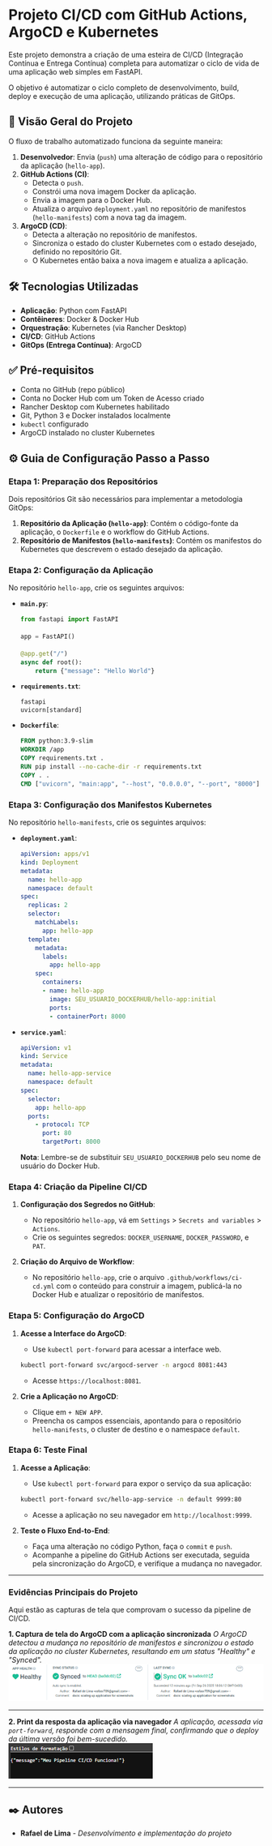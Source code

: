 # Projeto CI/CD com GitHub Actions, ArgoCD e Kubernetes

Este projeto demonstra a criação de uma esteira de CI/CD (Integração Contínua e Entrega Contínua) completa para automatizar o ciclo de vida de uma aplicação web simples em FastAPI.

O objetivo é automatizar o ciclo completo de desenvolvimento, build, deploy e execução de uma aplicação, utilizando práticas de GitOps.

## 🚀 Visão Geral do Projeto

O fluxo de trabalho automatizado funciona da seguinte maneira:

1.  **Desenvolvedor**: Envia (`push`) uma alteração de código para o repositório da aplicação (`hello-app`).
2.  **GitHub Actions (CI)**:
    * Detecta o `push`.
    * Constrói uma nova imagem Docker da aplicação.
    * Envia a imagem para o Docker Hub.
    * Atualiza o arquivo `deployment.yaml` no repositório de manifestos (`hello-manifests`) com a nova tag da imagem.
3.  **ArgoCD (CD)**:
    * Detecta a alteração no repositório de manifestos.
    * Sincroniza o estado do cluster Kubernetes com o estado desejado, definido no repositório Git.
    * O Kubernetes então baixa a nova imagem e atualiza a aplicação.

## 🛠️ Tecnologias Utilizadas

* **Aplicação**: Python com FastAPI
* **Contêineres**: Docker & Docker Hub
* **Orquestração**: Kubernetes (via Rancher Desktop)
* **CI/CD**: GitHub Actions
* **GitOps (Entrega Contínua)**: ArgoCD

## ✅ Pré-requisitos

* Conta no GitHub (repo público)
* Conta no Docker Hub com um Token de Acesso criado
* Rancher Desktop com Kubernetes habilitado
* Git, Python 3 e Docker instalados localmente
* `kubectl` configurado
* ArgoCD instalado no cluster Kubernetes

## ⚙️ Guia de Configuração Passo a Passo

### Etapa 1: Preparação dos Repositórios

Dois repositórios Git são necessários para implementar a metodologia GitOps:

1.  **Repositório da Aplicação (`hello-app`)**: Contém o código-fonte da aplicação, o `Dockerfile` e o workflow do GitHub Actions.
2.  **Repositório de Manifestos (`hello-manifests`)**: Contém os manifestos do Kubernetes que descrevem o estado desejado da aplicação.

### Etapa 2: Configuração da Aplicação

No repositório `hello-app`, crie os seguintes arquivos:

* **`main.py`**:
    ```python
    from fastapi import FastAPI

    app = FastAPI()

    @app.get("/")
    async def root():
        return {"message": "Hello World"}
    ```

* **`requirements.txt`**:
    ```
    fastapi
    uvicorn[standard]
    ```

* **`Dockerfile`**:
    ```dockerfile
    FROM python:3.9-slim
    WORKDIR /app
    COPY requirements.txt .
    RUN pip install --no-cache-dir -r requirements.txt
    COPY . .
    CMD ["uvicorn", "main:app", "--host", "0.0.0.0", "--port", "8000"]
    ```

### Etapa 3: Configuração dos Manifestos Kubernetes

No repositório `hello-manifests`, crie os seguintes arquivos:

* **`deployment.yaml`**:
    ```yaml
    apiVersion: apps/v1
    kind: Deployment
    metadata:
      name: hello-app
      namespace: default 
    spec:
      replicas: 2
      selector:
        matchLabels:
          app: hello-app
      template:
        metadata:
          labels:
            app: hello-app
        spec:
          containers:
          - name: hello-app
            image: SEU_USUARIO_DOCKERHUB/hello-app:initial
            ports:
            - containerPort: 8000
    ```

* **`service.yaml`**:
    ```yaml
    apiVersion: v1
    kind: Service
    metadata:
      name: hello-app-service
      namespace: default
    spec:
      selector:
        app: hello-app
      ports:
        - protocol: TCP
          port: 80
          targetPort: 8000
    ```
    **Nota**: Lembre-se de substituir `SEU_USUARIO_DOCKERHUB` pelo seu nome de usuário do Docker Hub.

### Etapa 4: Criação da Pipeline CI/CD

1.  **Configuração dos Segredos no GitHub**:
    * No repositório `hello-app`, vá em `Settings` > `Secrets and variables` > `Actions`.
    * Crie os seguintes segredos: `DOCKER_USERNAME`, `DOCKER_PASSWORD`, e `PAT`.

2.  **Criação do Arquivo de Workflow**:
    * No repositório `hello-app`, crie o arquivo `.github/workflows/ci-cd.yml` com o conteúdo para construir a imagem, publicá-la no Docker Hub e atualizar o repositório de manifestos.

### Etapa 5: Configuração do ArgoCD

1.  **Acesse a Interface do ArgoCD**:
    * Use `kubectl port-forward` para acessar a interface web.
    ```bash
    kubectl port-forward svc/argocd-server -n argocd 8081:443
    ```
    * Acesse `https://localhost:8081`.

2.  **Crie a Aplicação no ArgoCD**:
    * Clique em `+ NEW APP`.
    * Preencha os campos essenciais, apontando para o repositório `hello-manifests`, o cluster de destino e o namespace `default`.

### Etapa 6: Teste Final

1.  **Acesse a Aplicação**:
    * Use `kubectl port-forward` para expor o serviço da sua aplicação:
    ```bash
    kubectl port-forward svc/hello-app-service -n default 9999:80
    ```
    * Acesse a aplicação no seu navegador em `http://localhost:9999`.

2.  **Teste o Fluxo End-to-End**:
    * Faça uma alteração no código Python, faça o `commit` e `push`.
    * Acompanhe a pipeline do GitHub Actions ser executada, seguida pela sincronização do ArgoCD, e verifique a mudança no navegador.

---

### Evidências Principais do Projeto

Aqui estão as capturas de tela que comprovam o sucesso da pipeline de CI/CD.

**1. Captura de tela do ArgoCD com a aplicação sincronizada**
*O ArgoCD detectou a mudança no repositório de manifestos e sincronizou o estado da aplicação no cluster Kubernetes, resultando em um status "Healthy" e "Synced".*
![Verificação do ArgoCD](./docs/verificacao_ArgoCD.png)

---

**2. Print da resposta da aplicação via navegador**
*A aplicação, acessada via `port-forward`, responde com a mensagem final, confirmando que o deploy da última versão foi bem-sucedido.*
![Mensagem da Aplicação no Navegador](./docs/mensagem.png)

---

## ✒️ Autores

* **Rafael de Lima** - *Desenvolvimento e implementação do projeto*